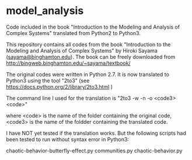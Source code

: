# model_analysis
Code included in the book "Introduction to the Modeling and Analysis of Complex Systems" translated from Python2 to Python3.

This repository contains all codes from the book "Introduction to the Modeling and Analysis of Complex Systems" by Hiroki Sayama (sayama@binghamton.edu). The book can be freely downloaded from http://bingweb.binghamton.edu/~sayama/textbook/

The original codes were written in Python 2.7.
It is now translated to Python3 using the tool "2to3" (see https://docs.python.org/2/library/2to3.html )

The command line I used for the translation is 
"2to3 -w -n -o \<code3>  \<code>"

where \<code> is the name of the folder containing the original code,
      \<code3> is the name of the foldder containing the translated code.

I have NOT yet tested if the translation works. But the following scripts had been tested to run without syntax error in Python3:

chaotic-behavior-butterfly-effect.py
communities.py
chaotic-behavior.py

